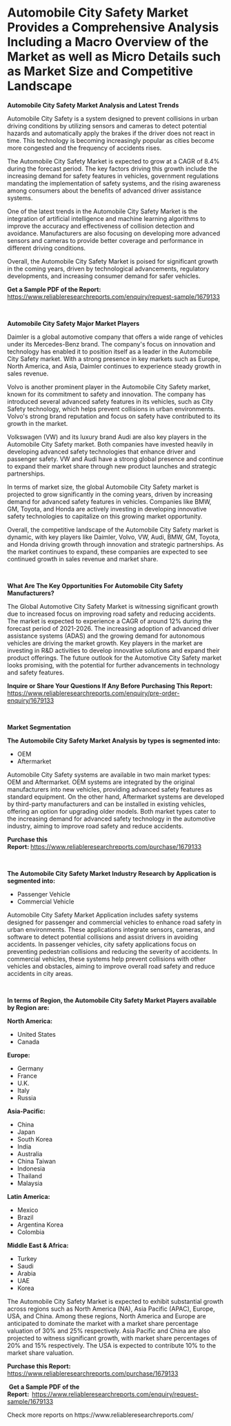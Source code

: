 <p><h1>Automobile City Safety Market Provides a Comprehensive Analysis Including a Macro Overview of the Market as well as Micro Details such as Market Size and Competitive Landscape</h1></p><p><strong>Automobile City Safety Market Analysis and Latest Trends</strong></p>
<p><p>Automobile City Safety is a system designed to prevent collisions in urban driving conditions by utilizing sensors and cameras to detect potential hazards and automatically apply the brakes if the driver does not react in time. This technology is becoming increasingly popular as cities become more congested and the frequency of accidents rises.</p><p>The Automobile City Safety Market is expected to grow at a CAGR of 8.4% during the forecast period. The key factors driving this growth include the increasing demand for safety features in vehicles, government regulations mandating the implementation of safety systems, and the rising awareness among consumers about the benefits of advanced driver assistance systems.</p><p>One of the latest trends in the Automobile City Safety Market is the integration of artificial intelligence and machine learning algorithms to improve the accuracy and effectiveness of collision detection and avoidance. Manufacturers are also focusing on developing more advanced sensors and cameras to provide better coverage and performance in different driving conditions.</p><p>Overall, the Automobile City Safety Market is poised for significant growth in the coming years, driven by technological advancements, regulatory developments, and increasing consumer demand for safer vehicles.</p></p>
<p><strong>Get a Sample PDF of the Report:&nbsp;</strong> <a href="https://www.reliableresearchreports.com/enquiry/request-sample/1679133">https://www.reliableresearchreports.com/enquiry/request-sample/1679133</a></p>
<p>&nbsp;</p>
<p><strong>Automobile City Safety Major Market Players</strong></p>
<p><p>Daimler is a global automotive company that offers a wide range of vehicles under its Mercedes-Benz brand. The company's focus on innovation and technology has enabled it to position itself as a leader in the Automobile City Safety market. With a strong presence in key markets such as Europe, North America, and Asia, Daimler continues to experience steady growth in sales revenue.</p><p>Volvo is another prominent player in the Automobile City Safety market, known for its commitment to safety and innovation. The company has introduced several advanced safety features in its vehicles, such as City Safety technology, which helps prevent collisions in urban environments. Volvo's strong brand reputation and focus on safety have contributed to its growth in the market.</p><p>Volkswagen (VW) and its luxury brand Audi are also key players in the Automobile City Safety market. Both companies have invested heavily in developing advanced safety technologies that enhance driver and passenger safety. VW and Audi have a strong global presence and continue to expand their market share through new product launches and strategic partnerships.</p><p>In terms of market size, the global Automobile City Safety market is projected to grow significantly in the coming years, driven by increasing demand for advanced safety features in vehicles. Companies like BMW, GM, Toyota, and Honda are actively investing in developing innovative safety technologies to capitalize on this growing market opportunity.</p><p>Overall, the competitive landscape of the Automobile City Safety market is dynamic, with key players like Daimler, Volvo, VW, Audi, BMW, GM, Toyota, and Honda driving growth through innovation and strategic partnerships. As the market continues to expand, these companies are expected to see continued growth in sales revenue and market share.</p></p>
<p>&nbsp;</p>
<p><strong>What Are The Key Opportunities For Automobile City Safety Manufacturers?</strong></p>
<p><p>The Global Automotive City Safety Market is witnessing significant growth due to increased focus on improving road safety and reducing accidents. The market is expected to experience a CAGR of around 12% during the forecast period of 2021-2026. The increasing adoption of advanced driver assistance systems (ADAS) and the growing demand for autonomous vehicles are driving the market growth. Key players in the market are investing in R&D activities to develop innovative solutions and expand their product offerings. The future outlook for the Automotive City Safety market looks promising, with the potential for further advancements in technology and safety features.</p></p>
<p><strong>Inquire or Share Your Questions If Any Before Purchasing This Report:</strong> <a href="https://www.reliableresearchreports.com/enquiry/pre-order-enquiry/1679133">https://www.reliableresearchreports.com/enquiry/pre-order-enquiry/1679133</a></p>
<p>&nbsp;</p>
<p><strong>Market Segmentation</strong></p>
<p><strong>The Automobile City Safety Market Analysis by types is segmented into:</strong></p>
<p><ul><li>OEM</li><li>Aftermarket</li></ul></p>
<p><p>Automobile City Safety systems are available in two main market types: OEM and Aftermarket. OEM systems are integrated by the original manufacturers into new vehicles, providing advanced safety features as standard equipment. On the other hand, Aftermarket systems are developed by third-party manufacturers and can be installed in existing vehicles, offering an option for upgrading older models. Both market types cater to the increasing demand for advanced safety technology in the automotive industry, aiming to improve road safety and reduce accidents.</p></p>
<p><strong>Purchase this Report:&nbsp;</strong><a href="https://www.reliableresearchreports.com/purchase/1679133">https://www.reliableresearchreports.com/purchase/1679133</a></p>
<p>&nbsp;</p>
<p><strong>The Automobile City Safety Market Industry Research by Application is segmented into:</strong></p>
<p><ul><li>Passenger Vehicle</li><li>Commercial Vehicle</li></ul></p>
<p><p>Automobile City Safety Market Application includes safety systems designed for passenger and commercial vehicles to enhance road safety in urban environments. These applications integrate sensors, cameras, and software to detect potential collisions and assist drivers in avoiding accidents. In passenger vehicles, city safety applications focus on preventing pedestrian collisions and reducing the severity of accidents. In commercial vehicles, these systems help prevent collisions with other vehicles and obstacles, aiming to improve overall road safety and reduce accidents in city areas.</p></p>
<p>&nbsp;</p>
<p><strong>In terms of Region, the Automobile City Safety Market Players available by Region are:</strong></p>
<p>
    <p> <strong> North America: </strong>
        <ul>
            <li>United States</li>
            <li>Canada</li>
        </ul>
        </p> 
    <p> <strong> Europe: </strong>
        <ul>
            <li>Germany</li>
            <li>France</li>
            <li>U.K.</li>
            <li>Italy</li>
            <li>Russia</li>
        </ul>
        </p> 
    <p> <strong> Asia-Pacific: </strong>
        <ul>
            <li>China</li>
            <li>Japan</li>
            <li>South Korea</li>
            <li>India</li>
            <li>Australia</li>
            <li>China Taiwan</li>
            <li>Indonesia</li>
            <li>Thailand</li>
            <li>Malaysia</li>
        </ul>
        </p> 
    <p> <strong> Latin America: </strong>
        <ul>
            <li>Mexico</li>
            <li>Brazil</li>
            <li>Argentina Korea</li>
            <li>Colombia</li>
        </ul>
        </p> 
    <p> <strong> Middle East & Africa: </strong>
        <ul>
            <li>Turkey</li>
            <li>Saudi</li>
            <li>Arabia</li>
            <li>UAE</li>
            <li>Korea</li>
        </ul>
    </p>
    </p>
<p><p>The Automobile City Safety Market is expected to exhibit substantial growth across regions such as North America (NA), Asia Pacific (APAC), Europe, USA, and China. Among these regions, North America and Europe are anticipated to dominate the market with a market share percentage valuation of 30% and 25% respectively. Asia Pacific and China are also projected to witness significant growth, with market share percentages of 20% and 15% respectively. The USA is expected to contribute 10% to the market share valuation.</p></p>
<p><strong>Purchase this Report: </strong><a href="https://www.reliableresearchreports.com/purchase/1679133">https://www.reliableresearchreports.com/purchase/1679133</a></p>
<p>&nbsp;<strong>Get a Sample PDF of the Report:&nbsp;&nbsp;</strong><a href="https://www.reliableresearchreports.com/enquiry/request-sample/1679133">https://www.reliableresearchreports.com/enquiry/request-sample/1679133</a></p>
<p><strong></strong></p>
<p>Check more reports on https://www.reliableresearchreports.com/</p>